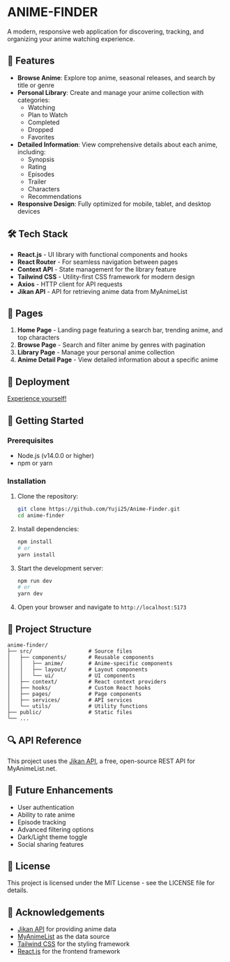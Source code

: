 # ANIME-FINDER

A modern, responsive web application for discovering, tracking, and organizing your anime watching experience.

## 🌟 Features

- **Browse Anime**: Explore top anime, seasonal releases, and search by title or genre
- **Personal Library**: Create and manage your anime collection with categories:
  - Watching
  - Plan to Watch
  - Completed
  - Dropped
  - Favorites
- **Detailed Information**: View comprehensive details about each anime, including:
  - Synopsis
  - Rating
  - Episodes
  - Trailer
  - Characters
  - Recommendations
- **Responsive Design**: Fully optimized for mobile, tablet, and desktop devices

## 🛠️ Tech Stack

- **React.js** - UI library with functional components and hooks
- **React Router** - For seamless navigation between pages
- **Context API** - State management for the library feature
- **Tailwind CSS** - Utility-first CSS framework for modern design
- **Axios** - HTTP client for API requests
- **Jikan API** - API for retrieving anime data from MyAnimeList

## 📱 Pages

1. **Home Page** - Landing page featuring a search bar, trending anime, and top characters
2. **Browse Page** - Search and filter anime by genres with pagination
3. **Library Page** - Manage your personal anime collection
4. **Anime Detail Page** - View detailed information about a specific anime


## 🔗 Deployment
[Experience yourself!](https://anime-finder-nu.vercel.app/)

## 🚀 Getting Started

### Prerequisites

- Node.js (v14.0.0 or higher)
- npm or yarn

### Installation

1. Clone the repository:
   ```bash
   git clone https://github.com/Yuji25/Anime-Finder.git
   cd anime-finder
   ```

2. Install dependencies:
   ```bash
   npm install
   # or
   yarn install
   ```

3. Start the development server:
   ```bash
   npm run dev
   # or
   yarn dev
   ```

4. Open your browser and navigate to `http://localhost:5173`

## 📝 Project Structure

```
anime-finder/
├── src/                  # Source files
│   ├── components/       # Reusable components
│   │   ├── anime/        # Anime-specific components
│   │   ├── layout/       # Layout components
│   │   └── ui/           # UI components
│   ├── context/          # React context providers
│   ├── hooks/            # Custom React hooks
│   ├── pages/            # Page components
│   ├── services/         # API services
│   └── utils/            # Utility functions
├── public/               # Static files
└── ...
```

## 🔍 API Reference

This project uses the [Jikan API](https://jikan.moe/), a free, open-source REST API for MyAnimeList.net.

## 🧠 Future Enhancements

- User authentication
- Ability to rate anime
- Episode tracking
- Advanced filtering options
- Dark/Light theme toggle
- Social sharing features

## 📄 License

This project is licensed under the MIT License - see the LICENSE file for details.

## 🙏 Acknowledgements

- [Jikan API](https://jikan.moe/) for providing anime data
- [MyAnimeList](https://myanimelist.net/) as the data source
- [Tailwind CSS](https://tailwindcss.com/) for the styling framework
- [React.js](https://reactjs.org/) for the frontend framework

